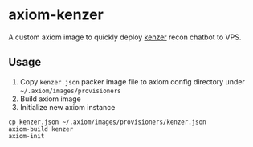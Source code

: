 # axiom-kenzer

A custom axiom image to quickly deploy [kenzer](https://github.com/ARPSyndicate/kenzer) recon chatbot to VPS.

## Usage

1. Copy `kenzer.json` packer image file to axiom config directory under `~/.axiom/images/provisioners`
2. Build axiom image
3. Initialize new axiom instance

```
cp kenzer.json ~/.axiom/images/provisioners/kenzer.json
axiom-build kenzer
axiom-init
```
